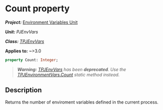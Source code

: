 # Count property

***Project:*** [Environment Variables Unit](../API.md)

***Unit:*** _PJEnvVars_

***Class:*** [_TPJEnvVars_](./TPJEnvVars.md)

**Applies to:** ~>3.0

```pascal
property Count: Integer;
```

> ***Warning:*** *[_TPJEnvVars_](./TPJEnvVars.md) has been **deprecated**. Use the [_TPJEnvironmentVars.Count_](./TPJEnvironmentVars-Count.md) static method instead.*

## Description

Returns the number of enviroment variables defined in the current process.
